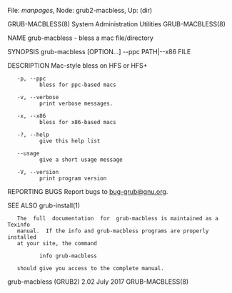 File: *manpages*,  Node: grub2-macbless,  Up: (dir)

GRUB-MACBLESS(8)        System Administration Utilities       GRUB-MACBLESS(8)



NAME
       grub-macbless - bless a mac file/directory

SYNOPSIS
       grub-macbless [OPTION...] --ppc PATH|--x86 FILE

DESCRIPTION
       Mac-style bless on HFS or HFS+

       -p, --ppc
              bless for ppc-based macs

       -v, --verbose
              print verbose messages.

       -x, --x86
              bless for x86-based macs

       -?, --help
              give this help list

       --usage
              give a short usage message

       -V, --version
              print program version

REPORTING BUGS
       Report bugs to <bug-grub@gnu.org>.

SEE ALSO
       grub-install(1)

       The  full  documentation  for  grub-macbless is maintained as a Texinfo
       manual.  If the info and grub-macbless programs are properly  installed
       at your site, the command

              info grub-macbless

       should give you access to the complete manual.



grub-macbless (GRUB2) 2.02         July 2017                  GRUB-MACBLESS(8)
